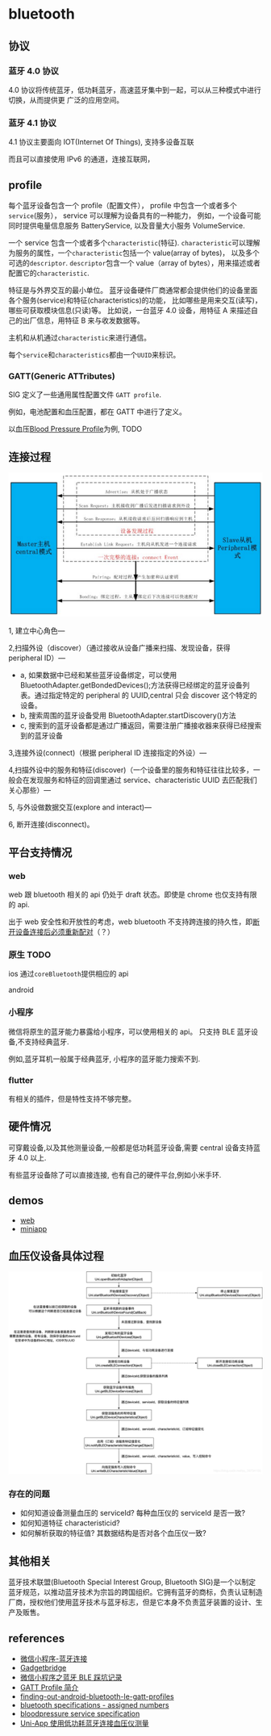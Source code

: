 # bluetooth

## 协议

### 蓝牙 4.0 协议

4.0 协议将传统蓝牙，低功耗蓝牙，高速蓝牙集中到一起，可以从三种模式中进行切换，从而提供更
广泛的应用空间。

### 蓝牙 4.1 协议

4.1 协议主要面向 IOT(Internet Of Things), 支持多设备互联

而且可以直接使用 IPv6 的通道，连接互联网，

## profile

每个蓝牙设备包含一个 profile（配置文件），
profile 中包含一个或者多个`service`(服务）， service 可以理解为设备具有的一种能力，
例如，一个设备可能同时提供电量信息服务 BatteryService, 以及音量大小服务 VolumeService.

一个 service 包含一个或者多个`characteristic`(特征).
`characteristic`可以理解为服务的属性，一个`characteristic`包括一个 value(array of bytes)，
以及多个可选的`descriptor`.
`descriptor`包含一个 value（array of bytes），用来描述或者配置它的`characteristic`.

特征是与外界交互的最小单位。
蓝牙设备硬件厂商通常都会提供他们的设备里面各个服务(service)和特征(characteristics)的功能，
比如哪些是用来交互(读写)，哪些可获取模块信息(只读)等。
比如说，一台蓝牙 4.0 设备，用特征 A 来描述自己的出厂信息，用特征 B 来与收发数据等。

主机和从机通过`characteristic`来进行通信。

每个`service`和`characteristics`都由一个`UUID`来标识。

### GATT(Generic ATTributes)

SIG 定义了一些通用属性配置文件 `GATT profile`.

例如，电池配置和血压配置，都在 GATT 中进行了定义。

以血压[Blood Pressure Profile](https://www.bluetooth.org/docman/handlers/downloaddoc.ashx?doc_id=457086)为例, TODO

## 连接过程

![bluetooth_connect](assets/bluetooth_connect.png)

1, 建立中心角色—

2,扫描外设（discover）（通过接收从设备广播来扫描、发现设备，获得 peripheral ID）—

- a, 如果数据中已经和某些蓝牙设备绑定，可以使用 BluetoothAdapter.getBondedDevices();方法获得已经绑定的蓝牙设备列表。通过指定特定的 peripheral 的 UUID,central 只会 discover 这个特定的设备。
- b, 搜索周围的蓝牙设备受用 BluetoothAdapter.startDiscovery()方法
- c, 搜索到的蓝牙设备都是通过广播返回，需要注册广播接收器来获得已经搜索到的蓝牙设备

3,连接外设(connect)（根据 peripheral ID 连接指定的外设）—

4,扫描外设中的服务和特征(discover)（一个设备里的服务和特征往往比较多，一般会在发现服务和特征的回调里通过 service、characteristic UUID 去匹配我们关心那些）—

5, 与外设做数据交互(explore and interact)—

6, 断开连接(disconnect)。

## 平台支持情况

### web

web 跟 bluetooth 相关的 api 仍处于 draft 状态。即使是 chrome 也仅支持有限的 api.

出于 web 安全性和开放性的考虑，web bluetooth 不支持跨连接的持久性，即[断开设备连接后必须重新配对](https://webbluetoothcg.github.io/web-bluetooth/#persistence)（？）

### 原生 TODO

ios 通过`coreBluetooth`提供相应的 api

android

### 小程序

微信将原生的蓝牙能力暴露给小程序，可以使用相关的 api。
只支持 BLE 蓝牙设备,不支持经典蓝牙.

例如,蓝牙耳机一般属于经典蓝牙, 小程序的蓝牙能力搜索不到.

### flutter

有相关的插件，但是特性支持不够完整。

## 硬件情况

可穿戴设备,以及其他测量设备,一般都是低功耗蓝牙设备,需要 central 设备支持蓝牙 4.0 以上.

有些蓝牙设备除了可以直接连接, 也有自己的硬件平台,例如小米手环.

## demos

- [web](https://dum3ng.github.io/blue_web_simple/)
- [miniapp](https://github.com/dum3ng/bluetooth_miniapp)

## 血压仪设备具体过程

![flowchart](assets/ble_flow.png)

### 存在的问题

- 如何知道设备测量血压的 serviceId? 每种血压仪的 serviceId 是否一致?
- 如何知道特征 characteristicid?
- 如何解析获取的特征值? 其数据结构是否对各个血压仪一致?

## 其他相关

蓝牙技术联盟(Bluetooth Special Interest Group, Bluetooth SIG)是一个以制定蓝牙规范，以推动蓝牙技术为宗旨的跨国组织。它拥有蓝牙的商标，负责认证制造厂商，授权他们使用蓝牙技术与蓝牙标志，但是它本身不负责蓝牙装置的设计、生产及贩售。

## references

- [微信小程序-蓝牙连接](https://www.cnblogs.com/guhonghao/p/9947144.html)
- [Gadgetbridge](https://github.com/Freeyourgadget/Gadgetbridge)
- [微信小程序之蓝牙 BLE 踩坑记录](https://www.jianshu.com/p/42a8f71110e8)
- [GATT Profile 简介](https://blog.csdn.net/chunqingtai2922/article/details/101028816?utm_medium=distribute.pc_relevant_right.none-task-blog-BlogCommendFromBaidu-11&depth_1-utm_source=distribute.pc_relevant_right.none-task-blog-BlogCommendFromBaidu-11)
- [finding-out-android-bluetooth-le-gatt-profiles](https://stackoverflow.com/questions/18699251/finding-out-android-bluetooth-le-gatt-profiles)
- [bluetooth specifications - assigned numbers](https://www.bluetooth.com/specifications/assigned-numbers/)
- [bloodpressure service specification](https://www.bluetooth.com/xml-viewer/?src=https://www.bluetooth.com/wp-content/uploads/Sitecore-Media-Library/Gatt/Xml/Services/org.bluetooth.service.blood_pressure.xml)
- [Uni-App 使用低功耗蓝牙连接血压仪测量](https://blog.csdn.net/msy_msy/article/details/94015449)
